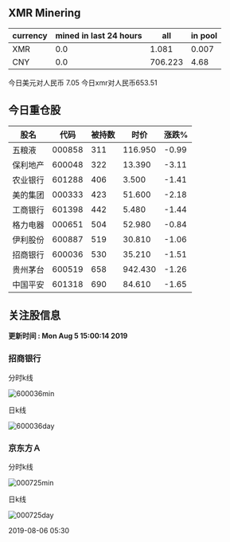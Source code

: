 ## XMR Minering

|currency|mined in last 24 hours|all|in pool|
|---|---|---|---|
|XMR|0.0|1.081|0.007|
|CNY|0.0|706.223|4.68|

今日美元对人民币 7.05	今日xmr对人民币653.51


## 今日重仓股 

|股名|代码|被持数|时价|涨跌%|
|---|---|---|---|---|
|五粮液|000858|311|116.950|-0.99|
|保利地产|600048|322|13.390|-3.11|
|农业银行|601288|406|3.500|-1.41|
|美的集团|000333|423|51.600|-2.18|
|工商银行|601398|442|5.480|-1.44|
|格力电器|000651|504|52.980|-0.84|
|伊利股份|600887|519|30.810|-1.06|
|招商银行|600036|530|35.210|-1.51|
|贵州茅台|600519|658|942.430|-1.26|
|中国平安|601318|690|84.610|-1.65|

## 关注股信息
**更新时间 : Mon Aug  5 15:00:14 2019**
### 招商银行 
分时k线

![600036min](http://image.sinajs.cn/newchart/min/n/sh600036.gif)

日k线

![600036day](http://image.sinajs.cn/newchart/daily/n/sh600036.gif)

### 京东方Ａ 
分时k线

![000725min](http://image.sinajs.cn/newchart/min/n/sz000725.gif)

日k线

![000725day](http://image.sinajs.cn/newchart/daily/n/sz000725.gif)

2019-08-06 05:30
